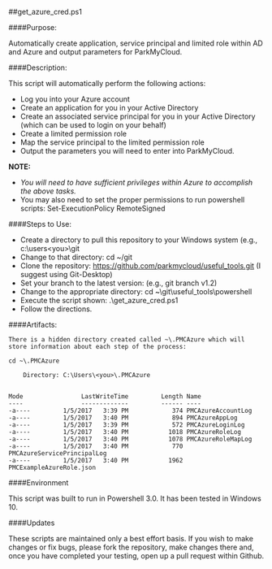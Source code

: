 ##get\_azure_cred.ps1

####Purpose: 

Automatically create application, service principal and limited role within AD and Azure and output parameters for ParkMyCloud.


####Description:

This script will automatically perform the following actions:

* Log you into your Azure account
* Create an application for you in your Active Directory
* Create an associated service principal for you in your Active Directory (which can be used to login on your behalf)
* Create a limited permission role
* Map the service principal to the limited permission role
* Output the parameters you will need to enter into ParkMyCloud.

**NOTE:** 
* _You will need to have sufficient privileges within Azure to accomplish the above tasks._
* You may also need to set the proper permissions to run powershell scripts: Set-ExecutionPolicy RemoteSigned


####Steps to Use:

* Create a directory to pull this repository to your Windows system (e.g., c:\users\<you>\git
* Change to that directory:  cd ~/git
* Clone the repository: https://github.com/parkmycloud/useful_tools.git (I suggest using Git-Desktop)
* Set your branch to the latest version: (e.g., git branch v1.2)
* Change to the appropriate directory: cd ~\git\useful_tools\powershell
* Execute the script shown:  .\get_azure_cred.ps1
* Follow the directions.


####Artifacts:

    There is a hidden directory created called ~\.PMCAzure which will store information about each step of the process:

    cd ~\.PMCAzure
    
        Directory: C:\Users\<you>\.PMCAzure


    Mode                LastWriteTime         Length Name                                                                       
    ----                -------------         ------ ----                                                                       
    -a----         1/5/2017   3:39 PM            374 PMCAzureAccountLog                                                         
    -a----         1/5/2017   3:40 PM            894 PMCAzureAppLog                                                             
    -a----         1/5/2017   3:39 PM            572 PMCAzureLoginLog                                                           
    -a----         1/5/2017   3:40 PM           1018 PMCAzureRoleLog                                                            
    -a----         1/5/2017   3:40 PM           1078 PMCAzureRoleMapLog                                                         
    -a----         1/5/2017   3:40 PM            770 PMCAzureServicePrincipalLog                                                
    -a----         1/5/2017   3:40 PM           1962 PMCExampleAzureRole.json                                                   
 

####Environment

This script was built to run in Powershell 3.0. It has been tested in Windows 10.


####Updates

These scripts are maintained only a best effort basis. If you wish to make changes or fix bugs, please fork the repository, make changes there and, once you have completed your testing, open up a pull request within Github.


